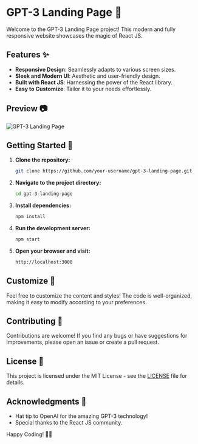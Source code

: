 # GPT-3 Landing Page 🚀

Welcome to the GPT-3 Landing Page project! This modern and fully responsive website showcases the magic of React JS.

## Features ✨

- **Responsive Design**: Seamlessly adapts to various screen sizes.
- **Sleek and Modern UI**: Aesthetic and user-friendly design.
- **Built with React JS**: Harnessing the power of the React library.
- **Easy to Customize**: Tailor it to your needs effortlessly.

## Preview 📷

![GPT-3 Landing Page](path/to/your/screenshot.png)

## Getting Started 🚀

1. **Clone the repository:**

   ```bash
   git clone https://github.com/your-username/gpt-3-landing-page.git
   ```

2. **Navigate to the project directory:**

   ```bash
   cd gpt-3-landing-page
   ```

3. **Install dependencies:**

   ```bash
   npm install
   ```

4. **Run the development server:**

   ```bash
   npm start
   ```

5. **Open your browser and visit:**
   ```bash
   http://localhost:3000
   ```

## Customize 🎨

Feel free to customize the content and styles! The code is well-organized, making it easy to modify according to your preferences.

## Contributing 🤝

Contributions are welcome! If you find any bugs or have suggestions for improvements, please open an issue or create a pull request.

## License 📝

This project is licensed under the MIT License - see the [LICENSE](LICENSE) file for details.

## Acknowledgments 🙌

- Hat tip to OpenAI for the amazing GPT-3 technology!
- Special thanks to the React JS community.

Happy Coding! 🚀✨

